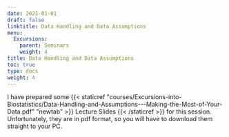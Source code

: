 ```yaml
---
date: 2021-01-01
draft: false
linktitle: Data Handling and Data Assumptions
menu:
  Excursions:
    parent: Seminars
    weight: 4
title: Data Handling and Data Assumptions
toc: true
type: docs
weight: 4
---
```


I have prepared some {{< staticref "courses/Excursions-into-Biostatistics/Data-Handling-and-Assumptions---Making-the-Most-of-Your-Data.pdf" "newtab" >}} Lecture Slides {{< /staticref >}} for this session. Unfortunately, they are in pdf format, so you will have to download them straight to your PC.